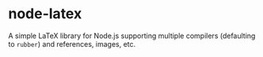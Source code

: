 # node-latex

A simple LaTeX library for Node.js supporting multiple compilers (defaulting to `rubber`) and references, images, etc.
